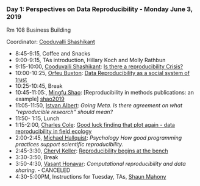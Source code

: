 
### Day 1: Perspectives on Data Reproducibility - Monday June 3, 2019

Rm 108 Business Building

Coordinator: [Cooduvalli Shashikant][cshashi]


- 8:45-9:15, Coffee and Snacks
- 9:00-9:15,  TAs introduction, Hillary Koch and Molly Rathbun
- 9:15-10:00,  [Cooduvalli Shashikant][cshashi]: [Is there a reproducibility Crisis?][shashi2019]
- 10:00-10:25, [Orfeu Buxton][obuxton]: [Data Reproducibility as a social system of trust][buxton2019]
- 10:25-10:45,   Break
- 10:45-11:05:, [Mingfu Shao][mshao]: [Reproducibility in methods publications: an example] [shao2019]
- 11:05-11:50, [Istvan Albert][ialbert]: *Going Meta. Is there agreement on what "reproducible research" should mean?*
- 11:50- 1:15, Lunch
- 1:15-2:00, [Charles Cole][ccole]: [Good luck finding that plot again - data reproducibility in field ecology][cole2019]
- 2:00-2:45, [Michael Hallquist][mhallquist]:  *Psychology How good programming practices support scientific reproducibility.*
- 2:45-3:30, [Cheryl Keller][ckeller]:  [Reproducibility begins at the bench][keller2019]
- 3:30-3:50, Break
- 3:50-4:30, [Vasant Honavar][vhonavar]: *Computational reproducibility and data sharing*. - CANCELED
- 4:30-5:00PM, Instructions for Tuesday, TAs, [Shaun Mahony][smahoney]

[cshashi]: https://www.huck.psu.edu/people/cooduvalli-shashikant
[ialbert]: https://www.ialbert.me
[mshao]: https://www.eecs.psu.edu/departments/directory-detail-g.aspx?q=mxs2589
[ccole]: https://stuckeman.psu.edu/faculty/charles-cole
[mhallquist]: https://psych.la.psu.edu/directory/mnh5174
[ckeller]: https://bmb.psu.edu/directory/cak142
[vhonavar]: https://www.ist.psu.edu/directory/vuh14
[obuxton]: https://hhd.psu.edu/contact/orfeu-buxton
[smahoney]: https://bmb.psu.edu/directory/sam77

[shashi2019]: /archives/2019/day1/docs/Shashikant2019.pdf
[buxton2019]: /archives/2019/day1/docs/Orfeu2019.pdf
[shao2019]: /archives/2019/day1/docs/Shao2019.pdf
[cole2019]: /archives/2019/day1/docs/Cole2019.pdf
[keller2019]: /archives/2019/day1/docs/Keller2019.pdf

